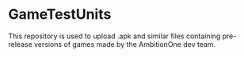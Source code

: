 # GameTestUnits
This repository is used to upload .apk and similar files containing pre-release versions of games made by the AmbitionOne dev team.
